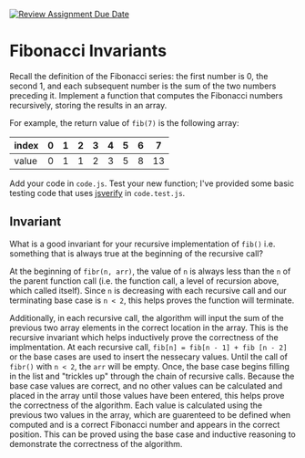[![Review Assignment Due Date](https://classroom.github.com/assets/deadline-readme-button-24ddc0f5d75046c5622901739e7c5dd533143b0c8e959d652212380cedb1ea36.svg)](https://classroom.github.com/a/rzkZS2Jf)
# Fibonacci Invariants

Recall the definition of the Fibonacci series: the first number is 0, the second
1, and each subsequent number is the sum of the two numbers preceding it.
Implement a function that computes the Fibonacci numbers recursively, storing
the results in an array.

For example, the return value of `fib(7)` is the following array:

| index |  0  |  1  |  2  |  3  |  4  |  5  |  6  |  7  |
| ----- | --- | --- | --- | --- | --- | --- | --- | --- |
| value |  0  |  1  |  1  |  2  |  3  |  5  |  8  |  13 |

Add your code in `code.js`. Test your new function; I've provided some basic
testing code that uses [jsverify](https://jsverify.github.io/) in
`code.test.js`.

## Invariant

What is a good invariant for your recursive implementation of `fib()`
i.e. something that is always true at the beginning of the recursive call?

At the beginning of `fibr(n, arr)`, the value of `n` is always less than the `n` of the parent function call (i.e. the function call, a level of recursion above, which called itself). Since `n` is decreasing with each recursive call and our terminating base case is `n < 2`, this helps proves the function will terminate. 

Additionally, in each recursive call, the algorithm will input the sum of the previous two array elements in the correct location in the array. This is the recursive invariant which helps inductively prove the correctness of the implmentation. At each recursive call, `fib[n] = fib[n - 1] + fib [n - 2]` or the base cases are used to insert the nessecary values. Until the call of `fibr()` with `n < 2`, the `arr` will be empty. Once, the base case begins filling in the list and "trickles up" through the chain of recursive calls. Because the base case values are correct, and no other values can be calculated and placed in the array until those values have been entered, this helps prove the correctness of the algorithm. Each value is calculated using the previous two values in the array, which are guarenteed to be defined when computed and is a correct Fibonacci number and appears in the correct position. This can be proved using the base case and inductive reasoning to demonstrate the correctness of the algorithm.
